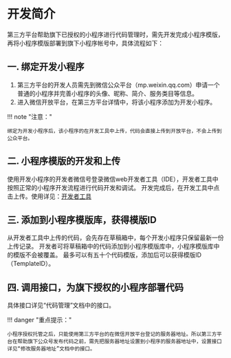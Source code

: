 # 开发简介

第三方平台帮助旗下已授权的小程序进行代码管理时，需先开发完成小程序模版，再将小程序模版部署到旗下小程序帐号中，具体流程如下：

## 一. 绑定开发小程序

1. 第三方平台的开发人员需先到微信公众平台（mp.weixin.qq.com）申请一个普通的小程序并完善小程序的头像、昵称、简介、服务类目等信息。
2. 进入微信开放平台，在第三方平台详情中，将该小程序添加为开发小程序。

!!! note "注意："

    绑定为开发小程序后，该小程序的在开发工具中上传，代码会直接上传到开放平台，不会上传到公众平台。

## 二. 小程序模版的开发和上传

使用开发小程序的开发者微信号登录微信web开发者工具（IDE），开发者工具中按照正常的小程序开发流程进行代码开发和调试。
开发完成后，在开发工具中点击上传。使用详见：[开发者工具][dev-tool]

## 三. 添加到小程序模版库，获得模版ID

从开发者工具中上传的代码，会先存在草稿箱中，每个开发小程序只保留最新一份上传记录。
开发者可将草稿箱中的代码添加到小程序模版库中，小程序模版库中的模版不会被覆盖。
最多可以有五十个代码模版，添加后可以获得模版ID（TemplateID）。

## 四. 调用接口，为旗下授权的小程序部署代码

具体接口详见“代码管理”文档中的接口。

!!! danger "重点提示："

    小程序授权托管之后，只能使用第三方平台的在微信开放平台登记的服务器地址。所以第三方平台在帮助旗下公众号发布代码之前，需先把服务器地址设置到小程序的服务器地址中，设置接口详见“修改服务器地址”文档中的接口。

[dev-tool]: https://mp.weixin.qq.com/debug/wxadoc/dev/devtools/ext.html